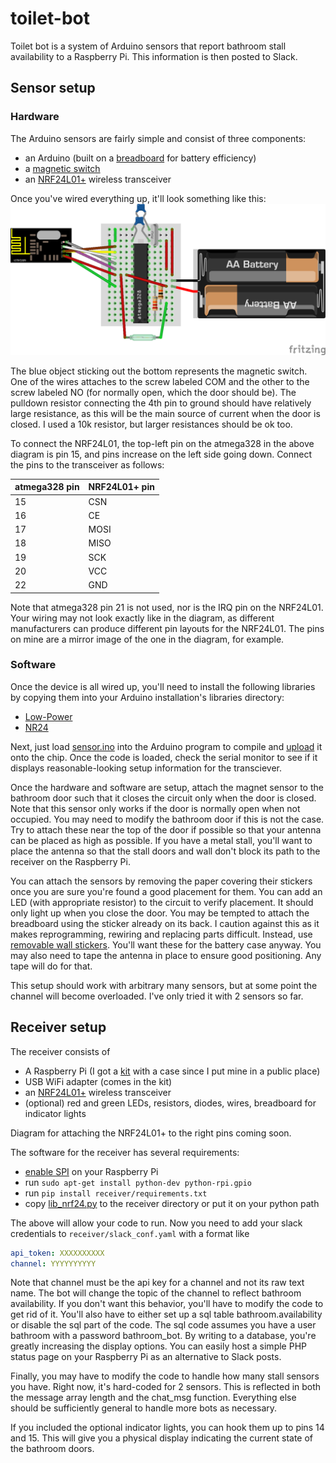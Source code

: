 # toilet-bot
Toilet bot is a system of Arduino sensors that report bathroom stall availability to a Raspberry Pi. This information is then posted to Slack.

## Sensor setup
### Hardware
The Arduino sensors are fairly simple and consist of three components:
  - an Arduino (built on a [breadboard](https://www.virtuabotix.com/product-bareduino328-barebones-microcontroller-guide/) for battery efficiency)
  - a [magnetic switch](http://www.amazon.com/Directed-Electronics-8601-Magnetic-Switch/dp/B0009SUF08)
  - an [NRF24L01+](http://www.amazon.com/s/?field-keywords=nrf24l01%2B) wireless transceiver

Once you've wired everything up, it'll look something like this:
![sensor circuit](diagrams/toilet_sensor.png)

The blue object sticking out the bottom represents the magnetic switch. One of the wires attaches to the screw labeled COM and the other to the screw labeled NO (for normally open, which the door should be). The pulldown resistor connecting the 4th pin to ground should have relatively large resistance, as this will be the main source of current when the door is closed. I used a 10k resistor, but larger resistances should be ok too.

To connect the NRF24L01, the top-left pin on the atmega328 in the above diagram is pin 15, and pins increase on the left side going down. Connect the pins to the transceiver as follows:

atmega328 pin | NRF24L01+ pin
--------------|--------------
15 | CSN
16 | CE
17 | MOSI
18 | MISO
19 | SCK
20 | VCC
22 | GND

Note that atmega328 pin 21 is not used, nor is the IRQ pin on the NRF24L01. Your wiring may not look exactly like in the diagram, as different manufacturers can produce different pin layouts for the NRF24L01. The pins on mine are a mirror image of the one in the diagram, for example.

### Software
Once the device is all wired up, you'll need to install the following libraries by copying them into your Arduino installation's libraries directory:
  - [Low-Power](https://github.com/rocketscream/Low-Power)
  - [NR24](https://github.com/tmrh20/RF24/)

Next, just load [sensor.ino](sensor/sensor.ino) into the Arduino program to compile and [upload](http://www.arduino.cc/en/Tutorial/ArduinoToBreadboard) it onto the chip. Once the code is loaded, check the serial monitor to see if it displays reasonable-looking setup information for the transciever.

Once the hardware and software are setup, attach the magnet sensor to the bathroom door such that it closes the circuit only when the door is closed. Note that this sensor only works if the door is normally open when not occupied. You may need to modify the bathroom door if this is not the case. Try to attach these near the top of the door if possible so that your antenna can be placed as high as possible. If you have a metal stall, you'll want to place the antenna so that the stall doors and wall don't block its path to the receiver on the Raspberry Pi.

You can attach the sensors by removing the paper covering their stickers once you are sure you're found a good placement for them. You can add an LED (with appropriate resistor) to the circuit to verify placement. It should only light up when you close the door. You may be tempted to attach the breadboard using the sticker already on its back. I caution against this as it makes reprogramming, rewiring and replacing parts difficult. Instead, use [removable wall stickers](http://www.amazon.com/Command-Medium-Mounting-Refill-9-Strip/dp/B0014CQGW4). You'll want these for the battery case anyway. You may also need to tape the antenna in place to ensure good positioning. Any tape will do for that.

This setup should work with arbitrary many sensors, but at some point the channel will become overloaded. I've only tried it with 2 sensors so far.


## Receiver setup

The receiver consists of
  - A Raspberry Pi (I got a [kit](http://www.amazon.com/CanaKit-Raspberry-Complete-Original-Preloaded/dp/B008XVAVAW) with a case since I put mine in a public place)
  - USB WiFi adapter (comes in the kit)
  - an [NRF24L01+](http://www.amazon.com/s/?field-keywords=nrf24l01%2B) wireless transceiver
  - (optional) red and green LEDs, resistors, diodes, wires, breadboard for indicator lights

Diagram for attaching the NRF24L01+ to the right pins coming soon.

The software for the receiver has several requirements:
  - [enable SPI](https://www.raspberrypi.org/documentation/hardware/raspberrypi/spi/#overview) on your Raspberry Pi
  - run `sudo apt-get install python-dev python-rpi.gpio`
  - run `pip install receiver/requirements.txt`
  - copy [lib_nrf24.py](https://github.com/BLavery/lib_nrf24/blob/master/lib_nrf24.py) to the receiver directory or put it on your python path

The above will allow your code to run. Now you need to add your slack credentials to `receiver/slack_conf.yaml` with a format like
```yaml
api_token: XXXXXXXXXX
channel: YYYYYYYYYY
```
Note that channel must be the api key for a channel and not its raw text name. The bot will change the topic of the channel to reflect bathroom availability. If you don't want this behavior, you'll have to modify the code to get rid of it. You'll also have to either set up a sql table bathroom.availability or disable the sql part of the code. The sql code assumes you have a user bathroom with a password bathroom_bot. By writing to a database, you're greatly increasing the display options. You can easily host a simple PHP status page on your Raspberry Pi as an alternative to Slack posts.

Finally, you may have to modify the code to handle how many stall sensors you have. Right now, it's hard-coded for 2 sensors. This is reflected in both the message array length and the chat_msg function. Everything else should be sufficiently general to handle more bots as necessary.

If you included the optional indicator lights, you can hook them up to pins 14 and 15. This will give you a physical display indicating the current state of the bathroom doors.
